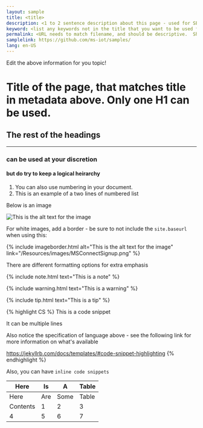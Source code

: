 ```yaml
---
layout: sample
title: <title>
description: <1 to 2 sentence description about this page - used for SEO>
keyword: <list any keywords not in the title that you want to be used for search>
permalink: <URL needs to match filename, and should be descriptive.  Should also include locale and parent folders.  For example, AllJoyn.md - /en-US/Docs/AllJoyn.htm, Downloads - /en-US/Downloads.htm>
samplelink: https://github.com/ms-iot/samples/
lang: en-US
---
```


Edit the above information for you topic!

# Title of the page, that matches title in metadata above.  Only one H1 can be used.

## The rest of the headings
___

### can be used at your discretion

#### but do try to keep a logical heirarchy

1. You can also use numbering in your document.
2. This is an example of a two lines of numbered list

Below is an image

![This is the alt text for the image]({{site.baseurl}}/Resources/images/Octocat.png)

For white images, add a border - be sure to not include the `site.baseurl` when using this:

{% include imageborder.html alt="This is the alt text for the image" link="/Resources/images/MSConnectSignup.png" %}

There are different formatting options for extra emphasis

{% include note.html text="This is a note" %}

{% include warning.html text="This is a warning" %}

{% include tip.html text="This is a tip" %}

{% highlight CS %}
This is a code snippet

It can be multiple lines

Also notice the specification of language above - see the following link for more information on what's available

https://jekyllrb.com/docs/templates/#code-snippet-highlighting
{% endhighlight %}

Also, you can have `inline code snippets`

| Here | Is | A  | Table |
|------|----|----|-------|
| Here      | Are  | Some  | Table  |
| Contents  | 1    | 2     | 3      |
| 4         | 5    | 6     | 7      |   